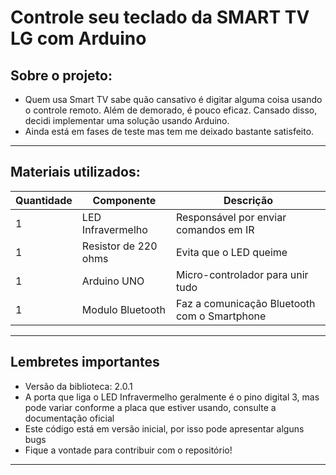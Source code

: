 # Controle seu teclado da SMART TV LG com Arduino

## Sobre o projeto:
* Quem usa Smart TV sabe quão cansativo é digitar alguma coisa usando o controle remoto. Além de demorado, é pouco eficaz. Cansado disso, decidi implementar uma solução usando Arduino. 
* Ainda está em fases de teste mas tem me deixado bastante satisfeito.
---


## Materiais utilizados:

| Quantidade | Componente | Descrição|
| --- | --- | ---|
| 1 | LED Infravermelho | Responsável por enviar comandos em IR |
| 1 | Resistor de 220 ohms | Evita que o LED queime |
| 1 | Arduino UNO | Micro-controlador para unir tudo | 
| 1 | Modulo Bluetooth | Faz a comunicação Bluetooth com o Smartphone |

---

## Lembretes importantes
* Versão da biblioteca: 2.0.1
* A porta que liga o LED Infravermelho geralmente é o pino digital 3, mas pode variar conforme a placa que estiver usando, consulte a documentação oficial
* Este código está em versão inicial, por isso pode apresentar alguns bugs
* Fique a vontade para contribuir com o repositório!
---
